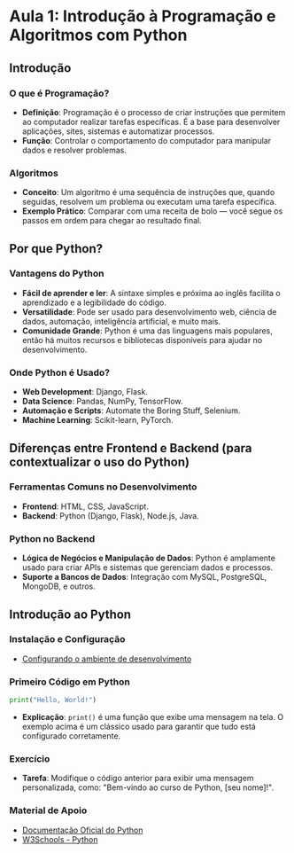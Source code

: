 # Aula 1: Introdução à Programação e Algoritmos com Python

## Introdução

### O que é Programação?

- **Definição**: Programação é o processo de criar instruções que permitem ao computador realizar tarefas específicas. É a base para desenvolver aplicações, sites, sistemas e automatizar processos.
- **Função**: Controlar o comportamento do computador para manipular dados e resolver problemas.

### Algoritmos

- **Conceito**: Um algoritmo é uma sequência de instruções que, quando seguidas, resolvem um problema ou executam uma tarefa específica.
- **Exemplo Prático**: Comparar com uma receita de bolo — você segue os passos em ordem para chegar ao resultado final.

## Por que Python?

### Vantagens do Python

- **Fácil de aprender e ler**: A sintaxe simples e próxima ao inglês facilita o aprendizado e a legibilidade do código.
- **Versatilidade**: Pode ser usado para desenvolvimento web, ciência de dados, automação, inteligência artificial, e muito mais.
- **Comunidade Grande**: Python é uma das linguagens mais populares, então há muitos recursos e bibliotecas disponíveis para ajudar no desenvolvimento.

### Onde Python é Usado?

- **Web Development**: Django, Flask.
- **Data Science**: Pandas, NumPy, TensorFlow.
- **Automação e Scripts**: Automate the Boring Stuff, Selenium.
- **Machine Learning**: Scikit-learn, PyTorch.

## Diferenças entre Frontend e Backend (para contextualizar o uso do Python)

### Ferramentas Comuns no Desenvolvimento

- **Frontend**: HTML, CSS, JavaScript.
- **Backend**: Python (Django, Flask), Node.js, Java.

### Python no Backend

- **Lógica de Negócios e Manipulação de Dados**: Python é amplamente usado para criar APIs e sistemas que gerenciam dados e processos.
- **Suporte a Bancos de Dados**: Integração com MySQL, PostgreSQL, MongoDB, e outros.

## Introdução ao Python

### Instalação e Configuração

- [Configurando o ambiente de desenvolvimento](./Configuração.md)

### Primeiro Código em Python

```python
print("Hello, World!")
```

- **Explicação**: `print()` é uma função que exibe uma mensagem na tela. O exemplo acima é um clássico usado para garantir que tudo está configurado corretamente.

### Exercício

- **Tarefa**: Modifique o código anterior para exibir uma mensagem personalizada, como: "Bem-vindo ao curso de Python, [seu nome]!".

### Material de Apoio

- [Documentação Oficial do Python](https://www.python.org/doc/)
- [W3Schools - Python](https://www.w3schools.com/python/default.asp)
